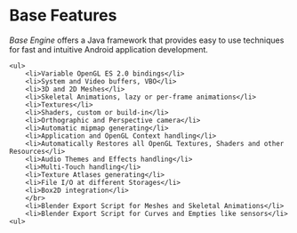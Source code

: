 <h1>Base Features</h1>
	<p>
		<i>Base Engine</i> offers a Java framework that provides easy to use techniques for fast and intuitive Android application development.
	</p>
	
	<ul>
		<li>Variable OpenGL ES 2.0 bindings</li>
		<li>System and Video buffers, VBO</li>
		<li>3D and 2D Meshes</li>
		<li>Skeletal Animations, lazy or per-frame animations</li>
		<li>Textures</li>
		<li>Shaders, custom or build-in</li>
		<li>Orthographic and Perspective camera</li>
		<li>Automatic mipmap generating</li>
		<li>Application and OpenGL Context handling</li>
		<li>Automatically Restores all OpenGL Textures, Shaders and other Resources</li>
		<li>Audio Themes and Effects handling</li>
		<li>Multi-Touch handling</li>
		<li>Texture Atlases generating</li>
		<li>File I/O at different Storages</li>
		<li>Box2D integration</li>
		</br>
		<li>Blender Export Script for Meshes and Skeletal Animations</li>
		<li>Blender Export Script for Curves and Empties like sensors</li>
	<ul>
